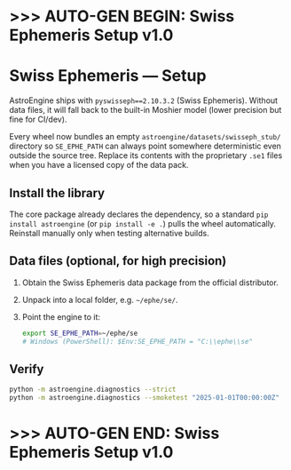 # >>> AUTO-GEN BEGIN: Swiss Ephemeris Setup v1.0
# Swiss Ephemeris — Setup

AstroEngine ships with `pyswisseph==2.10.3.2` (Swiss Ephemeris). Without data files, it will fall back to the built-in Moshier model (lower precision but fine for CI/dev).

Every wheel now bundles an empty `astroengine/datasets/swisseph_stub/` directory so
`SE_EPHE_PATH` can always point somewhere deterministic even outside the source tree.
Replace its contents with the proprietary `.se1` files when you have a licensed copy
of the data pack.

## Install the library
The core package already declares the dependency, so a standard
`pip install astroengine` (or `pip install -e .`) pulls the wheel
automatically. Reinstall manually only when testing alternative builds.

## Data files (optional, for high precision)

1. Obtain the Swiss Ephemeris data package from the official distributor.
2. Unpack into a local folder, e.g. `~/ephe/se/`.
3. Point the engine to it:

   ```bash
   export SE_EPHE_PATH=~/ephe/se
   # Windows (PowerShell): $Env:SE_EPHE_PATH = "C:\\ephe\\se"
   ```

## Verify

```bash
python -m astroengine.diagnostics --strict
python -m astroengine.diagnostics --smoketest "2025-01-01T00:00:00Z"
```

# >>> AUTO-GEN END: Swiss Ephemeris Setup v1.0
